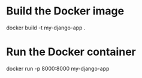 # Build the Docker image
docker build -t my-django-app .

# Run the Docker container
docker run -p 8000:8000 my-django-app
    